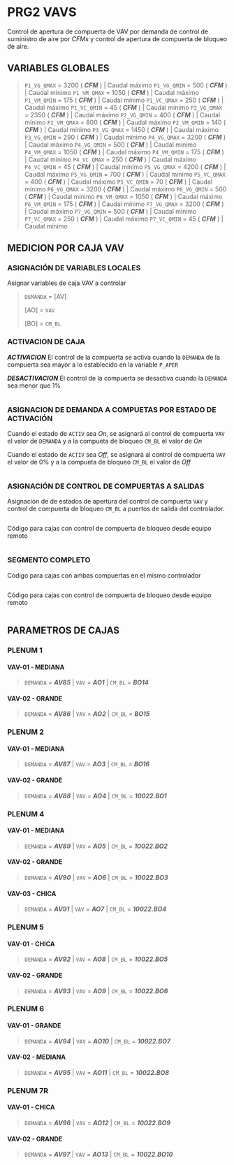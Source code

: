 # PRG2 VAVS

Control de apertura de compuerta de VAV por demanda de control de suministro de aire por *CFMs* y control de apertura de compuerta de bloqueo de aire.

## VARIABLES GLOBALES

> `P1_VG_QMAX` = 3200 ( ***CFM*** )	| Caudal máximo
> `P1_VG_QMIN` = 500 ( ***CFM*** )	| Caudal mínimo
> `P1_VM_QMAX` = 1050 ( ***CFM*** )	| Caudal máximo
> `P1_VM_QMIN` = 175 ( ***CFM*** )	| Caudal mínimo
> `P1_VC_QMAX` = 250 ( ***CFM*** )	| Caudal máximo
> `P1_VC_QMIN` = 45 ( ***CFM*** )	| Caudal mínimo
> `P2_VG_QMAX` = 2350 ( ***CFM*** )	| Caudal máximo
> `P2_VG_QMIN` = 400 ( ***CFM*** )	| Caudal mínimo
> `P2_VM_QMAX` = 800 ( ***CFM*** )	| Caudal máximo
> `P2_VM_QMIN` = 140 ( ***CFM*** )	| Caudal mínimo
> `P3_VG_QMAX` = 1450 ( ***CFM*** )	| Caudal máximo
> `P3_VG_QMIN` = 290 ( ***CFM*** )	| Caudal mínimo
> `P4_VG_QMAX` = 3200 ( ***CFM*** )	| Caudal máximo
> `P4_VG_QMIN` = 500 ( ***CFM*** )	| Caudal mínimo
> `P4_VM_QMAX` = 1050 ( ***CFM*** )	| Caudal máximo
> `P4_VM_QMIN` = 175 ( ***CFM*** )	| Caudal mínimo
> `P4_VC_QMAX` = 250 ( ***CFM*** )	| Caudal máximo
> `P4_VC_QMIN` = 45	 ( ***CFM*** )	| Caudal mínimo
> `P5_VG_QMAX` = 4200 ( ***CFM*** )	| Caudal máximo
> `P5_VG_QMIN` = 700 ( ***CFM*** )	| Caudal mínimo
> `P5_VC_QMAX` = 400 ( ***CFM*** )	| Caudal máximo
> `P5_VC_QMIN` = 70	 ( ***CFM*** )	| Caudal mínimo
> `P6_VG_QMAX` = 3200 ( ***CFM*** )	| Caudal máximo
> `P6_VG_QMIN` = 500 ( ***CFM*** )	| Caudal mínimo
> `P6_VM_QMAX` = 1050 ( ***CFM*** )	| Caudal máximo
> `P6_VM_QMIN` = 175 ( ***CFM*** )	| Caudal mínimo
> `P7_VG_QMAX` = 3200 ( ***CFM*** )	| Caudal máximo
> `P7_VG_QMIN` = 500 ( ***CFM*** )	| Caudal mínimo
> `P7_VC_QMAX` = 250 ( ***CFM*** )	| Caudal máximo
> `P7_VC_QMIN` = 45	 ( ***CFM*** )	| Caudal mínimo


## MEDICION POR CAJA VAV

### ASIGNACIÓN DE VARIABLES LOCALES

Asignar variables de caja VAV a controlar

> `DEMANDA` = [AV]
>
> [AO] = `VAV`
>
> [BO] = `CM_BL`

### ACTIVACION DE CAJA

***ACTIVACION*** El control de la compuerta se activa cuando la `DEMANDA` de la compuerta sea mayor a lo establecido en la variable `P_APER`

***DESACTIVACION*** El control de la compuerta se desactiva cuando la `DEMANDA` sea menor que 1%

```bash

```

### ASIGNACION DE DEMANDA A COMPUETAS POR ESTADO DE ACTIVACIÓN

Cuando el estado de `ACTIV` sea *On*, se asignará al control de compuerta `VAV` el valor de `DEMANDA` y a la compueta de bloqueo `CM_BL` el valor de *On*

Cuando el estado de `ACTIV` sea *Off*, se asignará al control de compuerta `VAV` el valor de 0% y a la compueta de bloqueo `CM_BL` el valor de *Off*

```bash

```

### ASIGNACIÓN DE CONTROL DE COMPUERTAS A SALIDAS 

Asignación de de estados de apertura del control de compuerta `VAV` y control de compuerta de bloqueo `CM_BL` a puertos de salida del controlador.

```bash

```

Código para cajas con control de compuerta de bloqueo desde equipo remoto

```bash

```

### SEGMENTO COMPLETO

Código para cajas con ambas compuertas en el mismo controlador

```bash

```

Código para cajas con control de compuerta de bloqueo desde equipo remoto

```bash

```

## PARAMETROS DE CAJAS

### PLENUM 1

#### VAV-01 - MEDIANA

> `DEMANDA` = ***AV85*** | `VAV` = ***AO1*** | `CM_BL` = ***BO14***

#### VAV-02 - GRANDE

> `DEMANDA` = ***AV86*** | `VAV` = ***AO2*** | `CM_BL` = ***BO15***

### PLENUM 2

#### VAV-01 - MEDIANA

> `DEMANDA` = ***AV87*** | `VAV` = ***AO3*** | `CM_BL` = ***BO16***

#### VAV-02 - GRANDE

> `DEMANDA` = ***AV88*** | `VAV` = ***AO4*** | `CM_BL` = ***10022.BO1***

### PLENUM 4

#### VAV-01 - MEDIANA

> `DEMANDA` = ***AV89*** | `VAV` = ***AO5*** | `CM_BL` = ***10022.BO2***

#### VAV-02 - GRANDE

> `DEMANDA` = ***AV90*** | `VAV` = ***AO6*** | `CM_BL` = ***10022.BO3***

#### VAV-03 - CHICA

> `DEMANDA` = ***AV91*** | `VAV` = ***AO7*** | `CM_BL` = ***10022.BO4***

### PLENUM 5

#### VAV-01 - CHICA

> `DEMANDA` = ***AV92*** | `VAV` = ***AO8*** | `CM_BL` = ***10022.BO5***

#### VAV-02 - GRANDE

> `DEMANDA` = ***AV93*** | `VAV` = ***AO9*** | `CM_BL` = ***10022.BO6***

### PLENUM 6

#### VAV-01 - GRANDE

> `DEMANDA` = ***AV94*** | `VAV` = ***AO10*** | `CM_BL` = ***10022.BO7***

#### VAV-02 - MEDIANA

> `DEMANDA` = ***AV95*** | `VAV` = ***AO11*** | `CM_BL` = ***10022.BO8***

### PLENUM 7R

#### VAV-01 - CHICA

> `DEMANDA` = ***AV96*** | `VAV` = ***AO12*** | `CM_BL` = ***10022.BO9***

#### VAV-02 - GRANDE

> `DEMANDA` = ***AV97*** | `VAV` = ***AO13*** | `CM_BL` = ***10022.BO10***